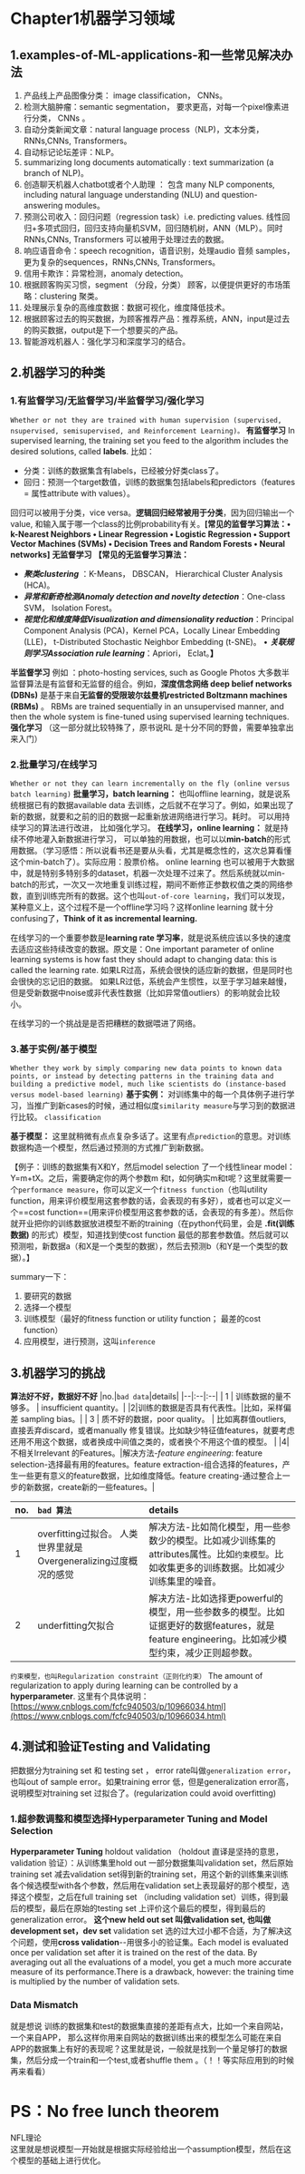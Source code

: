 # Chapter1机器学习领域


## 1.examples-of-ML-applications-和一些常见解决办法
1. 产品线上产品图像分类： image classification， CNNs。
 2. 检测大脑肿瘤：semantic segmentation， 要求更高，对每一个pixel像素进行分类， CNNs 。
 3. 自动分类新闻文章：natural language process（NLP)，文本分类，RNNs,CNNs, Transformers。
 4. 自动标记论坛差评：NLP。
 5. summarizing long documents automatically : text summarization (a branch of NLP)。
 6. 创造聊天机器人chatbot或者个人助理 ： 包含 many NLP components, including natural language understanding (NLU) and question-answering modules。
 7. 预测公司收入：回归问题（regression task）i.e. predicting values. 线性回归+多项式回归，回归支持向量机SVM，回归随机树，ANN（MLP）。同时RNNs,CNNs, Transformers 可以被用于处理过去的数据。
 8. 响应语音命令：speech recognition，语音识别，处理audio 音频 samples，更为复杂的sequences，RNNs,CNNs, Transformers。
 9. 信用卡欺诈：异常检测，anomaly detection。
 10. 根据顾客购买习惯，segment （分段，分类） 顾客，以便提供更好的市场策略：clustering 聚类。
 11. 处理展示复杂的高维度数据：数据可视化，维度降低技术。
 12. 根据顾客过去的购买数据，为顾客推荐产品：推荐系统，ANN，input是过去的购买数据，output是下一个想要买的产品。
 13. 智能游戏机器人：强化学习和深度学习的结合。

## 2.机器学习的种类
### 1.有监督学习/无监督学习/半监督学习/强化学习
`Whether or not they are trained with human supervision (supervised, nsupervised, semisupervised, and Reinforcement Learning)。`
**有监督学习**
In supervised learning, the training set you feed to the algorithm includes the desired solutions, called **labels**. 比如：
 - 分类：训练的数据集含有labels，已经被分好类class了。
 - 回归：预测一个target数值，训练的数据集包括labels和predictors（features = 属性attribute with values）。
 
回归可以被用于分类，vice versa。**逻辑回归经常被用于分类**，因为回归输出一个value, 和输入属于哪一个class的比例probability有关。**[常见的监督学习算法：• k-Nearest Neighbors • Linear Regression • Logistic Regression • Support Vector Machines (SVMs) • Decision Trees and Random Forests • Neural networks]**
**无监督学习**
**【常见的无监督学习算法：**
 - ***聚类clustering*** ：K-Means， DBSCAN， Hierarchical Cluster Analysis (HCA)。
 - ***异常和新奇检测Anomaly detection and novelty detection***：One-class SVM， Isolation Forest。
 - ***视觉化和维度降低Visualization and dimensionality reduction***：Principal Component Analysis (PCA)，Kernel PCA，Locally Linear Embedding (LLE)， t-Distributed Stochastic Neighbor Embedding (t-SNE)。
• ***关联规则学习Association rule learning***：Apriori， Eclat。**】**

**半监督学习**
例如 ：photo-hosting services, such as Google Photos
大多数半监督算法是有监督和无监督的组合。例如，**深度信念网络 deep belief networks (DBNs)** 是基于来自**无监督的受限玻尔兹曼机restricted Boltzmann machines (RBMs)** 。 RBMs are trained sequentially in an unsupervised manner, and then the whole system is fine-tuned using supervised learning techniques.
**强化学习**
（这一部分就比较特殊了，原书说RL 是十分不同的野兽，需要单独拿出来入门）
### 2.批量学习/在线学习
`Whether or not they can learn incrementally on the fly (online versus batch learning)`
**批量学习，batch learning：**
也叫offline learning，就是说系统根据已有的数据available data 去训练，之后就不在学习了。例如，如果出现了新的数据，就要和之前的旧的数据一起重新放进网络进行学习。耗时。
可以用持续学习的算法进行改进， 比如强化学习。
**在线学习，online learning：**
就是持续不停地灌入新数据进行学习， 可以单独的用数据，也可以以**min-batch**的形式用数据。（学习感悟：所以说看书还是要从头看，尤其是概念性的，这次总算看懂这个min-batch了）。实际应用：股票价格。
online learning 也可以被用于大数据中，就是特别多特别多的dataset，机器一次处理不过来了。然后系统就以min-batch的形式，一次又一次地重复训练过程，期间不断修正参数权值之类的网络参数，直到训练完所有的数据。这个也叫`out-of-core learning`，我们可以发现，某种意义上，这个过程不是一个offline学习吗？这样online learning 就十分confusing了，**Think of it as incremental learning.**

在线学习的一个重要参数是**learning rate 学习率**，就是说系统应该以多快的速度去适应这些持续改变的数据。原文是：One important parameter of online learning systems is how fast they should adapt to changing data: this is called the learning rate. 
如果LR过高，系统会很快的适应新的数据，但是同时也会很快的忘记旧的数据。
如果LR过低，系统会产生惯性，以至于学习越来越慢，但是受新数据中noise或非代表性数据（比如异常值outliers）的影响就会比较小。

在线学习的一个挑战是是否把糟糕的数据喂进了网络。
### 3.基于实例/基于模型
`Whether they work by simply comparing new data points to known data points, or instead by detecting patterns in the training data and building a predictive model, much like scientists do (instance-based versus model-based learning)`
**基于实例：**
对训练集中的每一个具体例子进行学习，当推广到新cases的时候，通过相似度`similarity measure`与学习到的数据进行比较。 `classification`

**基于模型：**
这里就稍微有点点复杂多话了。这里有点`prediction`的意思。对训练数据构造一个模型，然后通过预测的方式推广到新数据。

【例子：训练的数据集有X和Y，然后model selection 了一个线性linear model：Y=m+tX。之后，需要确定你的两个参数m 和t，如何确实m和t呢？这里就需要一个`performance measure`，你可以定义一个`fitness function`（也叫utility function，用来评价模型用这套参数的话，会表现的有多好），或者也可以定义一个==cost function==(用来评价模型用这套参数的话，会表现的有多差）。然后你就开业把你的训练数据放进模型不断的training（在python代码里，会是 **.fit(训练数据)** 的形式）模型，知道找到使cost function 最低的那套参数值。然后就可以预测啦，新数据a（和X是一个类型的数据），然后去预测b（和Y是一个类型的数据）。】

summary一下：

 1. 要研究的数据
 2. 选择一个模型
 3. 训练模型（最好的fitness function or utility function； 最差的cost function）
 4. 应用模型，进行预测，这叫`inference`
## 3.机器学习的挑战
**算法好不好，数据好不好**
|no.|`bad data`|details|
|--|:--|:--|
| 1 | 训练数据的量不够多。 |  insufficient quantity。|
|2|训练的数据是否具有代表性。|比如，采样偏差 sampling bias。|
| 3 | 质不好的数据，poor quality。 | 比如离群值outliers, 直接丢弃discard，或者manually 修复错误。比如缺少特征值features，就要考虑还用不用这个数据，或者换成中间值之类的，或者换个不用这个值的模型。 |
|4|不相关Irrelevant 的Features。|解决方法-*feature engineering*: feature selection-选择最有用的features。feature extraction-组合选择的features，产生一些更有意义的feature数据，比如维度降低。feature creating-通过整合上一步的新数据，create新的一些features。|

|no.|`bad 算法`|details|
|--|:--|:--|
| 1 | overfitting过拟合。  人类世界里就是Overgeneralizing过度概况的感觉 | 解决方法-比如简化模型，用一些参数少的模型。比如减少训练集的attributes属性。比如`约束模型`。比如收集更多的训练数据。比如减少训练集里的噪音。|
|2|underfitting欠拟合|解决方法-比如选择更powerful的模型，用一些参数多的模型。比如证据更好的数据features，就是feature engineering。比如减少模型约束，减少正则超参数。|

 `约束模型，也叫Regularization constraint（正则化约束）`
The amount of regularization to apply during learning can be controlled by a **hyperparameter**.
这里有个具体说明： [https://www.cnblogs.com/fcfc940503/p/10966034.html](https://www.cnblogs.com/fcfc940503/p/10966034.html)
## 4.测试和验证Testing and Validating
把数据分为training set 和 testing set ， error rate叫做`generalization error`，也叫out of sample error。如果training error 低，但是generalization error高，说明模型对training set 过拟合了。(regularization could avoid overfitting)

### 1.超参数调整和模型选择Hyperparameter Tuning and Model Selection
**Hyperparameter Tuning** 
holdout validation （holdout 直译是坚持的意思，validation  验证）：从训练集里hold out 一部分数据集叫validation set，然后原始training set 减去validation set得到新的training set，用这个新的训练集来训练各个候选模型with各个参数，然后用在validation set上表现最好的那个模型，选择这个模型，之后在full training set （including validation set）训练，得到最后的模型，最后在原始的testing set 上评价这个最后的模型，得到最后的generalization error。
**这个new held out set 叫做validation set, 也叫做development set，dev set**
validation set 选的过大过小都不合适，为了解决这个问题，使用**cross validation**--用很多小的验证集。Each model is evaluated once per validation set after it is trained on the rest of the data. By averaging out all the evaluations of a model, you get a much more accurate measure of its performance.There is a drawback, however: the training time is multiplied by the number of validation sets.
### Data Mismatch
就是想说 训练的数据集和test的数据集直接的差距有点大，比如一个来自网站， 一个来自APP， 那么这样你用来自网站的数据训练出来的模型怎么可能在来自APP的数据集上有好的表现呢？这里就是说，一般就是找到一个量足够打的数据集，然后分成一个train和一个test,或者shuffle them 。（！！等实际应用到的时候再来看看）

# PS：No free lunch theorem
NFL理论<br>
这里就是想说模型一开始就是根据实际经验给出一个assumption模型，然后在这个模型的基础上进行优化。














